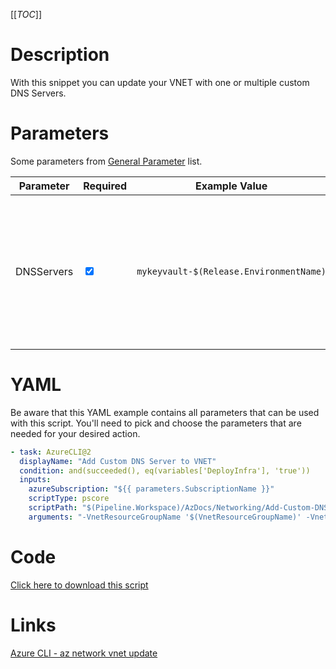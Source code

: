 [[_TOC_]]

# Description

With this snippet you can update your VNET with one or multiple custom DNS Servers.

# Parameters

Some parameters from [General Parameter](/Azure/Azure-CLI-Snippets) list.

| Parameter  | Required                        | Example Value                           | Description                                                                                                     |
| ---------- | ------------------------------- | --------------------------------------- | --------------------------------------------------------------------------------------------------------------- |
| DNSServers | <input type="checkbox" checked> | `mykeyvault-$(Release.EnvironmentName)` | The ip address of the custom dns server. For multiple DNS servers you can add a space-separated list with ip's. |

# YAML

Be aware that this YAML example contains all parameters that can be used with this script. You'll need to pick and choose the parameters that are needed for your desired action.

```yaml
- task: AzureCLI@2
  displayName: "Add Custom DNS Server to VNET"
  condition: and(succeeded(), eq(variables['DeployInfra'], 'true'))
  inputs:
    azureSubscription: "${{ parameters.SubscriptionName }}"
    scriptType: pscore
    scriptPath: "$(Pipeline.Workspace)/AzDocs/Networking/Add-Custom-DNS-Server-To-VNET.ps1"
    arguments: "-VnetResourceGroupName '$(VnetResourceGroupName)' -VnetName '$(VnetName)' -DNSServers '$(DNSServers)'"
```

# Code

[Click here to download this script](../../../../src/Networking/Add-Custom-DNS-Server-To-VNET.ps1)

# Links

[Azure CLI - az network vnet update](https://docs.microsoft.com/en-us/cli/azure/network/vnet?view=azure-cli-latest#az_network_vnet_update)
